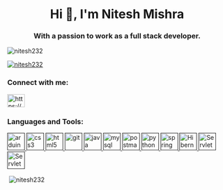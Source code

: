 <h1 align="center">Hi 👋, I'm Nitesh Mishra</h1>
<h3 align="center">With a passion to work as a full stack developer.</h3>

<p align="left"> <img src="https://komarev.com/ghpvc/?username=nitesh232&label=Profile%20views&color=0e75b6&style=flat" alt="nitesh232" /> </p>

<p align="left"> <a href="https://github.com/ryo-ma/github-profile-trophy"><img src="https://github-profile-trophy.vercel.app/?username=nitesh232" alt="nitesh232" /></a> </p>

<h3 align="left">Connect with me:</h3>
<p align="left">
<a href="https://www.linkedin.com/in/nitesh-mishra3/" target="blank"><img align="center" src="https://cdn-icons-png.flaticon.com/512/174/174857.png" alt="https://www.linkedin.com/in/nitesh-mishra3/" height="30" width="40" /></a>
</p>

<h3 align="left">Languages and Tools:</h3>
<p align="left"> <a href="" target="" rel=""> <img src="https://cdn.iconscout.com/icon/free/png-256/arduino-1-226076.png" alt="arduino" width="40" height="40"/> </a> <a href="" target="" rel=""> <img src="https://seeklogo.com/images/C/css3-logo-F1923C8D0E-seeklogo.com.png" alt="css3" width="40" height="40"/> </a><a href="" target="" rel=""> <img src="https://cdn-icons-png.flaticon.com/512/5968/5968267.png" alt="html5" width="40" height="40"/> </a> <a href="" target="" rel=""> <img src="https://git-scm.com/images/logos/downloads/Git-Icon-1788C.png" alt="git" width="40" height="40"/> </a>  <a href="" target="" rel=""> <img src="https://cdn-icons-png.flaticon.com/512/226/226777.png" alt="java" width="40" height="40"/> </a> <a href="" target="" rel=""> <img src="https://e7.pngegg.com/pngimages/617/252/png-clipart-mysql-workbench-computer-icons-logo-database-server-blue-text.png" alt="mysql" width="40" height="40"/> </a> <a href="" target="" rel=""> <img src="https://uxwing.com/wp-content/themes/uxwing/download/brands-and-social-media/postman-icon.png" alt="postman" width="40" height="40"/> </a> <a href="" target="" rel=""> <img src="https://upload.wikimedia.org/wikipedia/commons/thumb/c/c3/Python-logo-notext.svg/1869px-Python-logo-notext.svg.png" alt="python" width="40" height="40"/> </a> <a href="" target="" rel=""> <img src="https://www.svgrepo.com/show/354380/spring-icon.svg" alt="spring" width="40" height="40"/> </a> <a href="" target="" rel=""> <img src="https://www.vectorlogo.zone/logos/hibernate/hibernate-icon.svg" alt="Hibernate" width="40" height="40"/> </a><a href="" target="" rel=""> <img src="https://static.javatpoint.com/images/servlet/javaservlet.png" alt="Servlet" width="40" height="40"/> </a><a href="" target="" rel=""> <img src="https://static.javatpoint.com/images/jsp/jsp2.jpg" alt="Servlet" width="40" height="40"/> </a> </p>


<p>&nbsp;<img align="center" src="https://github-readme-stats.vercel.app/api?username=nitesh232&show_icons=true&locale=en" alt="nitesh232" /></p>


